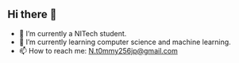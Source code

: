 ## Hi there 👋
- 🔭 I’m currently a NITech student.
- 🌱 I’m currently learning computer science and machine learning.
- 📫 How to reach me: N.t0mmy256jp@gmail.com
<!--
**tommy256/tommy256** is a ✨ _special_ ✨ repository because its `README.md` (this file) appears on your GitHub profile.

Here are some ideas to get you started:



- 👯 I’m looking to collaborate on ...
- 🤔 I’m looking for help with ...
- 💬 Ask me about ...

- 😄 Pronouns: ...
- ⚡ Fun fact: ...
-->
